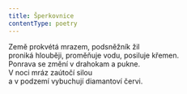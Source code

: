 ```yaml
---
title: Šperkovnice
contentType: poetry
---
```


<section>

Země prokvétá mrazem, podsněžník žil  
proniká hlouběji, proměňuje vodu, posiluje křemen.  
Ponrava se změní v drahokam a pukne.  
V noci mráz zaútočí silou  
a v podzemí vybuchují diamantoví červi.

</section>

